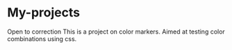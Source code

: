 # My-projects
Open to correction
This is a project on color markers. Aimed at testing color combinations using css.
